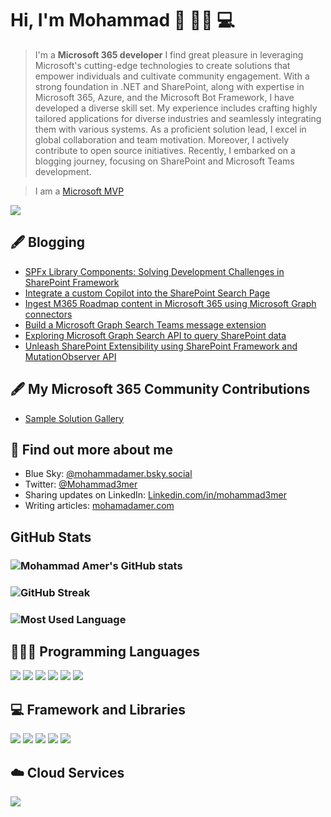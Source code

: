 # Hi, I'm Mohammad 👋 🚴🏃 💻
> I'm a **Microsoft 365 developer**
> I find great pleasure in leveraging Microsoft's cutting-edge technologies to create solutions that empower individuals and cultivate community engagement. With a strong foundation in .NET and SharePoint, along with expertise in Microsoft 365, Azure, and the Microsoft Bot Framework, I have developed a diverse skill set. My experience includes crafting highly tailored applications for diverse industries and seamlessly integrating them with various systems. As a proficient solution lead, I excel in global collaboration and team motivation. Moreover, I actively contribute to open source initiatives. Recently, I embarked on a blogging journey, focusing on SharePoint and Microsoft Teams development.

> I am a [Microsoft MVP](https://mvp.microsoft.com/en-US/mvp/profile/70c07471-e35b-4100-97de-5df691ed2b24)

![](https://api.visitorbadge.io/api/VisitorHit?user=mohammadamer&repo=github-visitors-badge&countColor=%237B1E7A)

## 🖋 Blogging

<!--START_SECTION:feed-->
* [SPFx Library Components: Solving Development Challenges in SharePoint Framework](https://mohamadamer.com/blog/microsoft365/2024-12-30-SPFx-Library-Components-Solving-Development-Challenges-in-SharePoint-Framework/)
* [Integrate a custom Copilot into the SharePoint Search Page](https://mohamadamer.com/blog/microsoft365/2024-08-06-Integrating-a-custom-copilot-into-the-SharePoint-Search-Page/)
* [Ingest M365 Roadmap content in Microsoft 365 using Microsoft Graph connectors](https://mohamadamer.com/blog/microsoft365/2024-02-18-Ingest-M365-Roadmap-Content-in-Microsoft-365-Using-Microsoft-Graph-Connectors/)
* [Build a Microsoft Graph Search Teams message extension](https://mohamadamer.com/blog/microsoft365/2024-01-16-Microsoft-Graph-Search-Teams-message-extension/)
* [Exploring Microsoft Graph Search API to query SharePoint data](https://mohamadamer.com/blog/microsoft365/2023-12-02-Exploring-Microsoft-Graph-Search-API-to-query-SharePoint-data/)
* [Unleash SharePoint Extensibility using SharePoint Framework and MutationObserver API](https://mohamadamer.com/blog/microsoft365/2023-08-08-SP-Extensibility-Using-SPFx-and-MutationObserver/)
<!--END_SECTION:feed-->

## 🖋 My Microsoft 365 Community Contributions

<!--START_SECTION:feed-->
* [Sample Solution Gallery](https://adoption.microsoft.com/en-us/sample-solution-gallery/mohammadamer/)
<!--END_SECTION:feed-->

## 👀 Find out more about me
- Blue Sky: [@mohammadamer.bsky.social](https://bsky.app/profile/mohammadamer.bsky.social)
- Twitter: [@Mohammad3mer](https://twitter.com/Mohammad3mer)
- Sharing updates on LinkedIn: [Linkedin.com/in/mohammad3mer](https://www.linkedin.com/in/mohammad3mer/)
- Writing articles: [mohamadamer.com](https://mohamadamer.com/)



## GitHub Stats
### ![Mohammad Amer's GitHub stats](https://github-readme-stats.vercel.app/api?username=mohammadamer)
### ![GitHub Streak](https://streak-stats.demolab.com?user=mohammadamer)
### ![Most Used Language](https://github-readme-stats.vercel.app/api/top-langs/?username=mohammadamer&include_all_commits=false&count_private=false&layout=compact)

## 👨🏻‍💻 Programming Languages
<p align="left">
  <img src="https://img.shields.io/badge/C%23-239120?style=for-the-badge&logo=c-sharp&logoColor=white" />
  <img src="https://img.shields.io/badge/TypeScript-007ACC?style=for-the-badge&logo=typescript&logoColor=white" />
  <img src="https://img.shields.io/badge/HTML5-E34F26?style=for-the-badge&logo=html5&logoColor=white" />
  <img src="https://img.shields.io/badge/CSS3-1572B6?style=for-the-badge&logo=css3&logoColor=white" />
  <img src="https://img.shields.io/badge/JavaScript-323330?style=for-the-badge&logo=javascript&logoColor=F7DF1E" />
  <img src="https://img.shields.io/badge/json-5E5C5C?style=for-the-badge&logo=json&logoColor=white" />
</p>

## 💻 Framework and Libraries
<p align="left">
  <img src="https://img.shields.io/badge/.NET-512BD4?style=for-the-badge&logo=dotnet&logoColor=white" />
  <img src="https://img.shields.io/badge/React-20232A?style=for-the-badge&logo=react&logoColor=61DAFB" />
  <img src="https://img.shields.io/badge/Bootstrap-563D7C?style=for-the-badge&logo=bootstrap&logoColor=white" />
  <img src="https://img.shields.io/badge/SASS-hotpink.svg?style=for-the-badge&logo=SASS&logoColor=white" />
  <img src="https://img.shields.io/badge/jQuery-0769AD?style=for-the-badge&logo=jquery&logoColor=white" />
</p>

## ☁️ Cloud Services
<p align="left">
  <img src="https://img.shields.io/badge/azure-%230072C6.svg?style=for-the-badge&logo=azure-devops&logoColor=white" />
</p>
